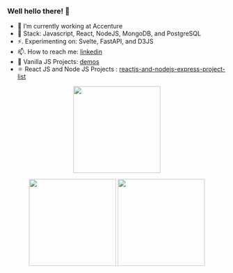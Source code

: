 ### Well hello there! 👋

- 🔭  I’m currently working at Accenture
- 🌱  Stack: Javascript, React, NodeJS, MongoDB, and PostgreSQL
- ⚡. Experimenting on: Svelte, FastAPI, and D3JS
- 📫. How to reach me: [linkedin](https://www.linkedin.com/in/redmund-nacario/)
- 🚀  Vanilla JS Projects: [demos](https://redmundnacario.com/)
- ⚛ React JS and Node JS Projects : [reactjs-and-nodejs-express-project-list](https://github.com/redmundnacario/reactjs-and-nodejs-express-project-list)

<p align="center">
<img width="60%" height="100%" style="display:inline;height:200px;width:auto;" align="center" src="https://github-readme-stats.vercel.app/api?username=redmundnacario&show_icons=true&theme=vue-dark&count_private=true&line_height=32" />
</p>
<p align="center">
<img width="48%" height="100%" style="display:inline;height:200px;width:auto;" align="center" src="https://github-readme-stats.vercel.app/api/top-langs/?username=redmundnacario&hide=tex,php,python,shell,jupyter%20notebook&theme=vue-dark&custom_title=Web%20Development&langs_count=10&layout=compact" />

<img width="48%" height="100%" style="display:inline;height:200px;width:auto;" align="center" src="https://github-readme-stats.vercel.app/api/top-langs/?username=redmundnacario&hide=tex,php,javascript,html,css,scss,vue&theme=vue-dark&custom_title=Data%20Science&langs_count=10&layout=compact" />
</p>

<!--
python,shell,jupyter%20notebook
**redmundnacario/redmundnacario** is a ✨ _special_ ✨ repository because its `README.md` (this file) appears on your GitHub profile.

Here are some ideas to get you started:

- 🔭 I’m currently working on ...
- 🌱 I’m currently learning ...
- 👯 I’m looking to collaborate on ...
- 🤔 I’m looking for help with ...
- 💬 Ask me about ...
- 📫 How to reach me: ...
- 😄 Pronouns: ...
- ⚡ Fun fact: ...
-->
